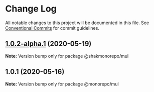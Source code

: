 # Change Log

All notable changes to this project will be documented in this file.
See [Conventional Commits](https://conventionalcommits.org) for commit guidelines.

## [1.0.2-alpha.1](https://github.com/shakdaniel/monorepo/compare/v1.0.1...v1.0.2-alpha.1) (2020-05-19)

**Note:** Version bump only for package @shakmonorepo/mul





## 1.0.1 (2020-05-16)

**Note:** Version bump only for package @monorepo/mul
